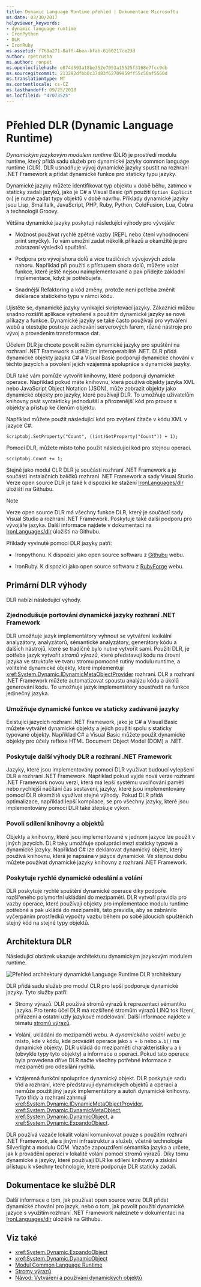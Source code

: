 ```yaml
---
title: Dynamic Language Runtime přehled | Dokumentace Microsoftu
ms.date: 03/30/2017
helpviewer_keywords:
- dynamic language runtime
- IronPython
- DLR
- IronRuby
ms.assetid: f769a271-8aff-4bea-bfab-6160217ce23d
author: rpetrusha
ms.author: ronpet
ms.openlocfilehash: e874d593a18be352e7053a15525f3168e7fcc9db
ms.sourcegitcommit: 213292dfbb0c37d83f62709959ff55c50af5560d
ms.translationtype: MT
ms.contentlocale: cs-CZ
ms.lasthandoff: 09/25/2018
ms.locfileid: "47073525"
---
```

# <a name="dynamic-language-runtime-overview"></a>Přehled DLR (Dynamic Language Runtime)

*Dynamickým jazykovým modulem runtime* (DLR) je prostředí modulu runtime, který přidá sadu služeb pro dynamické jazyky common language runtime (CLR). DLR usnadňuje vývoj dynamické jazyky spustit na rozhraní .NET Framework a přidat dynamické funkce pro staticky typu jazyky.

Dynamické jazyky můžete identifikovat typ objektu v době běhu, zatímco v staticky zadali jazyků, jako je C# a Visual Basic (při použití `Option Explicit On`) je nutné zadat typy objektů v době návrhu. Příklady dynamické jazyky jsou Lisp, Smalltalk, JavaScript, PHP, Ruby, Python, ColdFusion, Lua, Cobra a technologii Groovy.

Většina dynamické jazyky poskytují následující výhody pro vývojáře:

-   Možnost používat rychlé zpětné vazby (REPL nebo čtení vyhodnocení print smyčky). To vám umožní zadat několik příkazů a okamžitě je pro zobrazení výsledků spuštění.

-   Podpora pro vývoj shora dolů a více tradičních vývojových zdola nahoru. Například při použití s přístupem shora dolů, můžete volat funkce, které ještě nejsou naimplementované a pak přidejte základní implementace, když je potřebujete.

-   Snadnější Refaktoring a kód změny, protože není potřeba změnit deklarace statického typu v rámci kódu.

Ujistěte se, dynamické jazyky vynikající skriptovací jazyky. Zákazníci můžou snadno rozšířit aplikace vytvořené s použitím dynamické jazyky se nové příkazy a funkce. Dynamické jazyky se také často používají pro vytváření webů a otestujte postroje zachování serverových farem, různé nástroje pro vývoj a provedením transformace dat.

Účelem DLR je chcete povolit režim dynamické jazyky pro spuštění na rozhraní .NET Framework a udělit jim interoperabilitě .NET. DLR přidá dynamické objekty jazyka C# a Visual Basic podporují dynamické chování v těchto jazycích a povolení jejich vzájemná spolupráce s dynamické jazyky.

DLR také vám pomůže vytvořit knihovny, které podporují dynamické operace. Například pokud máte knihovnu, která používá objekty jazyka XML nebo JavaScript Object Notation (JSON), může zobrazit objekty jako dynamické objekty pro jazyky, které používají DLR. To umožňuje uživatelům knihovny psát syntakticky jednodušší a přirozenější kód pro provoz s objekty a přístup ke členům objektu.

Například můžete použít následující kód pro zvýšení čítače v kódu XML v jazyce C#.

`Scriptobj.SetProperty("Count", ((int)GetProperty("Count")) + 1);`

Pomocí DLR, můžete místo toho použít následující kód pro stejnou operaci.

`scriptobj.Count += 1;`

Stejně jako modul CLR DLR je součástí rozhraní .NET Framework a je součástí instalačních balíčků rozhraní .NET Framework a sady Visual Studio. Verze open source DLR je také k dispozici ke stažení [IronLanguages/dlr](https://github.com/IronLanguages/dlr) úložišti na Githubu.

> [!NOTE]
> Verze open source DLR má všechny funkce DLR, který je součástí sady Visual Studio a rozhraní .NET Framework. Poskytuje také další podporu pro vývojáře jazyka. Další informace najdete v dokumentaci na [IronLanguages/dlr](https://github.com/IronLanguages/dlr) úložišti na Githubu.

Příklady vyvinuté pomocí DLR jazyky patří:

-   Ironpythonu. K dispozici jako open source softwaru z [Githubu](https://github.com/IronLanguages/ironpython2) webu.

-   IronRuby. K dispozici jako open source softwaru z [RubyForge](https://go.microsoft.com/fwlink/?LinkId=141044) webu.

## <a name="primary-dlr-advantages"></a>Primární DLR výhody
 DLR nabízí následující výhody.

### <a name="simplifies-porting-dynamic-languages-to-the-net-framework"></a>Zjednodušuje portování dynamické jazyky rozhraní .NET Framework
 DLR umožňuje jazyk implementátory vyhnout se vytváření lexikální analyzátory, analyzátorů, sémantické analyzátory, generátory kódu a dalších nástrojů, které se tradičně bylo nutné vytvořit sami. Použití DLR, je potřeba jazyk vytvořit *stromů výrazů*, které představují kódu na úrovni jazyka ve struktuře ve tvaru stromu pomocné rutiny modulu runtime, a volitelné dynamické objekty, které implementují <xref:System.Dynamic.IDynamicMetaObjectProvider> rozhraní. DLR a rozhraní .NET Framework můžete automatizovat spoustu analýzu kódu a úkolů generování kódu. To umožňuje jazyk implementátory soustředit na funkce jedinečný jazyka.

### <a name="enables-dynamic-features-in-statically-typed-languages"></a>Umožňuje dynamické funkce ve staticky zadávané jazyky
 Existující jazycích rozhraní .NET Framework, jako je C# a Visual Basic můžete vytvářet dynamické objekty a jejich použití spolu s staticky typované objekty. Například C# a Visual Basic můžete použít dynamické objekty pro účely reflexe HTML Document Object Model (DOM) a .NET.

### <a name="provides-future-benefits-of-the-dlr-and-net-framework"></a>Poskytuje další výhody DLR a rozhraní .NET Framework
 Jazyky, které jsou implementovány pomocí DLR využívat budoucí vylepšení DLR a rozhraní .NET Framework. Například pokud vyjde nová verze rozhraní .NET Framework novou verzi, která má lepší systému uvolňování paměti nebo rychlejší načítání čas sestavení, jazyky, které jsou implementovány pomocí DLR okamžitě využívat stejné výhody. Pokud DLR přidá optimalizace, například lepší kompilace, se pro všechny jazyky, které jsou implementovány pomocí DLR také zlepšuje výkon.

### <a name="enables-sharing-of-libraries-and-objects"></a>Povolí sdílení knihovny a objektů
 Objekty a knihovny, které jsou implementované v jednom jazyce lze použít v jiných jazycích. DLR taky umožňuje spolupráci mezi staticky typové a dynamické jazyky. Například C# lze deklarovat dynamický objekt, který používá knihovnu, která je napsána v jazyce dynamické. Ve stejnou dobu můžete používat dynamické jazyky knihovny z rozhraní .NET Framework.

### <a name="provides-fast-dynamic-dispatch-and-invocation"></a>Poskytuje rychlé dynamické odeslání a volání
 DLR poskytuje rychlé spuštění dynamické operace díky podpoře rozšířeného polymorfní ukládání do mezipaměti. DLR vytvoří pravidla pro vazby operace, které používají objekty pro implementace modulu runtime potřebné a pak ukládá do mezipaměti, tato pravidla, aby se zabránilo vyčerpáním prostředků výpočty vazbu během po sobě jdoucích spuštěních stejný kód na stejné typy objektů.

## <a name="dlr-architecture"></a>Architektura DLR
 Následující obrázek ukazuje architekturu dynamickým jazykovým modulem runtime.

 ![Přehled architektury dynamické Language Runtime](../../../docs/framework/reflection-and-codedom/media/dlr-archoverview.png "DLR_ArchOverview") DLR architektury

 DLR přidá sadu služeb pro modul CLR pro lepší podporuje dynamické jazyky. Tyto služby patří:

-   Stromy výrazů. DLR používá stromů výrazů k reprezentaci sémantiku jazyka. Pro tento účel DLR má rozšířené stromům výrazů LINQ tok řízení, přiřazení a ostatní uzly jazykové modelování. Další informace najdete v tématu [stromů výrazů](https://msdn.microsoft.com/library/fb1d3ed8-d5b0-4211-a71f-dd271529294b).

-   Volání, ukládání do mezipaměti webu. A *dynamického volání webu* je místo, kde v kódu, kde provádět operace jako `a + b` nebo `a.b()` na dynamické objekty. DLR ukládá do mezipaměti charakteristiky `a` a `b` (obvykle typy tyto objekty) a informace o operaci. Pokud tato operace byla provedena dříve DLR načte všechny potřebné informace z mezipaměti pro odesílání rychlá.

-   Vzájemná funkční spolupráce dynamický objekt. DLR poskytuje sadu tříd a rozhraní, které představují dynamických objektů a operací a nemůže použít jiný jazyk implementátory a autoři dynamické knihovny. Tyto třídy a rozhraní zahrnují <xref:System.Dynamic.IDynamicMetaObjectProvider>, <xref:System.Dynamic.DynamicMetaObject>, <xref:System.Dynamic.DynamicObject>, a <xref:System.Dynamic.ExpandoObject>.

DLR používá vazače lokalit volání komunikovat pouze s použitím rozhraní .NET Framework, ale s jinými infrastruktur a služeb, včetně technologie Silverlight a modulu COM. Vazače zapouzdření sémantika jazyka a určete, jak k provádění operací v lokalitě volání pomocí stromů výrazů. Díky tomu dynamické a jazyky, které používají DLR ke sdílení knihovny a získání přístupu k všechny technologie, které podporuje DLR staticky zadali.

## <a name="dlr-documentation"></a>Dokumentace ke službě DLR
 Další informace o tom, jak používat open source verze DLR přidat dynamické chování pro jazyk, nebo o tom, jak povolit použití dynamické jazyce s využitím rozhraní .NET Framework naleznete v dokumentaci na [IronLanguages/dlr](https://github.com/IronLanguages/dlr/tree/master/Docs) úložiště na Githubu.

## <a name="see-also"></a>Viz také

- <xref:System.Dynamic.ExpandoObject>
- <xref:System.Dynamic.DynamicObject>
- [Modul Common Language Runtime](../../../docs/standard/clr.md)
- [Stromy výrazů](https://msdn.microsoft.com/library/fb1d3ed8-d5b0-4211-a71f-dd271529294b)
- [Návod: Vytváření a používání dynamických objektů](~/docs/csharp/programming-guide/types/walkthrough-creating-and-using-dynamic-objects.md)